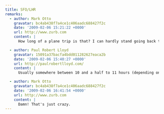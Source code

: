 ```yaml
---
title: SFO/LHR
remarks:
  - author: Mark Otto
    gravatar: bc4ab438f7a4ce1c406aadc688427f2c
    date: '2009-02-06 15:21:22 +0000'
    url: http://www.zurb.com
    content: |
      How long of a plane trip is that? I can hardly stand going back to from California to Wisconsin (4 hrs direct, 6 hrs with layover).

  - author: Paul Robert Lloyd
    gravatar: 15091a37bacfa4bdd011282627eaca2b
    date: '2009-02-06 15:40:27 +0000'
    url: http://paulrobertlloyd.com/
    content: |
      Usually somewhere between 10 and a half to 11 hours (depending on tail winds etc.) for direct flights. I'm always a bit shocked by this figure, given I usually get it confused with the time difference, which is 8 hours!

  - author: Mark Otto
    gravatar: bc4ab438f7a4ce1c406aadc688427f2c
    date: '2009-02-06 16:41:54 +0000'
    url: http://www.zurb.com
    content: |
      Damn! That's just crazy.
---
```

